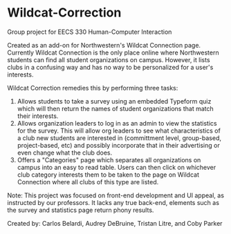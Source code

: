 # Wildcat-Correction
Group project for EECS 330 Human-Computer Interaction

Created as an add-on for Northwestern's Wildcat Connection page. Currently Wildcat Connection is the only place online where Northwestern students can find all student organizations on campus. However, it lists clubs in a confusing way and has no way to be personalized for a user's interests.

Wildcat Correction remedies this by performing three tasks: <br />
  1) Allows students to take a survey using an embedded Typeform quiz which will then return the names of student organizations that match their interests. <br />
  2) Allows organization leaders to log in as an admin to view the statistics for the survey. This will allow org leaders to see what characteristics of a club new students are interested in (committment level, group-based, project-based, etc) and possibly incorporate that in their advertising or even change what the club does. <br />
  3) Offers a "Categories" page which separates all organizations on campus into an easy to read table. Users can then click on whichever club category interests them to be taken to the page on Wildcat Connection where all clubs of this type are listed. <br />
  
Note: This project was focused on front-end development and UI appeal, as instructed by our professors. It lacks any true back-end, elements such as the survey and statistics page return phony results.

Created by: Carlos Belardi, Audrey DeBruine, Tristan Litre, and Coby Parker
